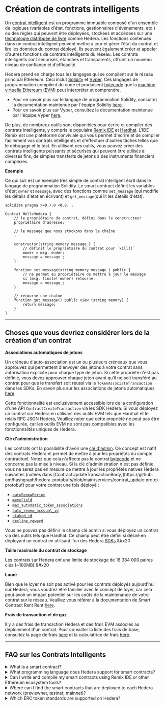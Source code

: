 # Création de contrats intelligents

Un [contrat intelligent](../../support-and-community/glossary.md#smart-contract) est un programme immuable composé d'un ensemble de logiques (variables d'état, fonctions, gestionnaires d'événements, etc.) ou des règles qui peuvent être déployées, stockées et accédées sur une [technologie distribuée de livre](../../support-and-community/glossary.md#distributed-ledger-technology-dlt) comme Hedera. Les fonctions contenues dans un contrat intelligent peuvent mettre à jour et gérer l'état du contrat et lire les données du contrat déployé. Ils peuvent également créer et appeler d'autres fonctions de contrats intelligents du réseau. Les contrats intelligents sont sécurisés, étanches et transparents, offrant un nouveau niveau de confiance et d'efficacité.

Hedera prend en charge tous les langages qui se compilent sur le réseau principal Ethereum. Ceci inclut [Solidity](../../support-and-community/glossary.md#solidity) et [Vyper](../../support-and-community/glossary.md#vyper). Ces langages de programmation compilent du code et produisent [bytecode](../../support-and-community/glossary.md#bytecode) que la [machine virtuelle Ethereum (EVM)](../../support-and-community/glossary.md#ethereum-virtual-machine-evm) peut interpréter et comprendre.

- Pour en savoir plus sur le langage de programmation Solidity, consultez la documentation maintenue par l'équipe Solidity [here](https://docs.soliditylang.org/en/v0.8.19/).
- Pour en savoir plus sur Vyper, consultez la documentation maintenue par l'équipe Vyper [here](https://docs.vyperlang.org/en/stable/).

De plus, de nombreux outils sont disponibles pour écrire et compiler des contrats intelligents, y compris le populaire [Remix IDE](../../support-and-community/glossary.md#remix-ide) et [Hardhat](../../support-and-community/glossary.md#hardhat). L'IDE Remix est une plateforme conviviale qui vous permet d'écrire et de compiler facilement vos contrats intelligents et d'effectuer d'autres tâches telles que le débogage et le test. En utilisant ces outils, vous pouvez créer des contrats intelligents puissants et sécurisés qui peuvent être utilisés à diverses fins, de simples transferts de jetons à des instruments financiers complexes.

**Exemple**

Ce qui suit est un exemple très simple de contrat intelligent écrit dans le langage de programmation Solidity. Le smart contract définit les variables d'état `owner` et `message`, avec des fonctions comme `set_message` (qui modifie les détails d'état en écrivant) et `get_message`(qui lit les détails d'état).

```solidity
solidité pragma >=0.7.0 <0.8. ;

Contrat HelloHedera {
    // le propriétaire du contrat, défini dans le constructeur
    propriétaire d'adresse;

    // le message que nous stockons dans la chaîne
    ;

    constructor(string memory message_) {
        // définit le propriétaire du contrat pour `kill()`
        owner = msg. ender;
        message = message_;
    }

    fonction set_message(string memory message_) public {
        // ne permet au propriétaire de mettre à jour le message
        si (msg. finale! owner) retourne;
        message = message_;
    }

    // retourne une chaîne
    function get_message() public view (string memory) {
        return message;
    }
}
```

***

## Choses que vous devriez considérer lors de la création d'un contrat

**Associations automatiques de jetons**

Un créneau d'auto-association est un ou plusieurs créneaux que vous approuvez qui permettent d'envoyer des jetons à votre contrat sans autorisation explicite pour chaque type de jeton. Si cette propriété n'est pas définie, vous devez approuver chaque jeton avant qu'il ne soit transféré au contrat pour que le transfert soit réussi via la `TokenAssociateTransaction` dans les SDKs. En savoir plus sur les associations de jetons automatiques [here](../accounts/account-properties.md#automatic-token-associations).

Cette fonctionnalité est exclusivement accessible lors de la configuration d'une API `ContractCreateTransaction` via les SDK Hedera. Si vous déployez un contrat sur Hedera en utilisant des outils EVM tels que Hardhat et le relais RPC JSON Hedera, Veuillez noter que cette propriété ne peut pas être configurée, car les outils EVM ne sont pas compatibles avec les fonctionnalités uniques de Hedera.

**Clé d'administration**

Les contrats ont la possibilité d'avoir une [clé d'admin](https://github.com/hashgraph/hedera-protobufs/blob/main/services/contract\_create.proto#L117). Ce concept est natif des contrats Hedera et permet de mettre à jour les propriétés du compte contractuel. Notez que cela n'affecte pas le contrat [bytecode](../../support-and-community/glossary.md#bytecode) et ne concerne pas la mise à niveau. Si la clé d'administration n'est pas définie, vous ne serez pas en mesure de mettre à jour les propriétés natives Hedera suivantes (notées dans [ContractUpdateTransactionBody](https://github. om/hashgraph/hedera-protobufs/blob/main/services/contrat\_update.proto) protobuf) pour votre contrat une fois déployé :

- [`autoRenewPeriod`](https://github.com/hashgraph/hedera-protobufs/blob/main/services/contract\_update.proto#L78)
- [`memoField`](https://github.com/hashgraph/hedera-protobufs/blob/main/services/contract\_update.proto#L88)
- [`max_automatic_token_associations`](https://github.com/hashgraph/hedera-protobufs/blob/main/services/contract\_update.proto#L105)
- [`auto_renew_account_id`](https://github.com/hashgraph/hedera-protobufs/blob/main/services/contract\_update.proto#L111)
- [`staked_id`](https://github.com/hashgraph/hedera-protobufs/blob/main/services/contract\_update.proto#L116)
- [`decline_reward`](https://github.com/hashgraph/hedera-protobufs/blob/main/services/contract\_update.proto#L134)

Vous ne pouvez pas définir le champ clé admin si vous déployez un contrat via des outils tels que Hardhat. Ce champ peut être défini si désiré en déployant un contrat en utilisant l'un des Hedera [SDKs](../../sdks-and-apis/sdks/).&#x20

**Taille maximale du contrat de stockage**

Les contrats sur Hedera ont une limite de stockage de 16 384 000 paires clés (\~100MB).&#x20

**Louer**

Bien que le loyer ne soit pas activé pour les contrats déployés aujourd'hui sur Hedera, vous voudrez être familier avec le concept de loyer, car cela peut avoir un impact potentiel sur les coûts de la maintenance de votre contrat sur le réseau. Veuillez vous référer à la documentation de Smart Contract Rent Rent [here](smart-contract-rent.md).

**Frais de transaction et de gaz**

Il y a des frais de transaction Hedera et des frais EVM associés au déploiement d'un contrat. Pour consulter la liste des frais de base, consultez la page de frais [here](../../networks/mainnet/fees/) et la calculatrice de frais [here](https://hedera.com/fees).

***

## FAQ sur les Contrats Intelligents

<details>

<summary>What is a smart contract?</summary>

Un contrat intelligent est un programme écrit dans une langue qui peut être interprétée par l'EVM. Veuillez vous référer à [glossary](../../support-and-community/glossary.md) pour plus de mots-clés et de définitions.

</details>

<details>

<summary>What programming language does Hedera support for smart contracts?</summary>

Hedera supporte Solidity et Vyper.

</details>

<details>

<summary>Can I write and compile my smart contracts using Remix IDE or other Ethereum ecosystem tools? </summary>

Vous pouvez utiliser Remix IDE ou d'autres outils écosystèmes Ethereum pour écrire, compiler et déployer votre contrat intelligent sur Hedera. Consultez nos outils compatibles EVM [here](../../#evm-compatible-tools).&#x20

</details>

<details>

<summary>Where can I find the smart contracts that are deployed to each Hedera network (previewnet, testnet, mainnet)?</summary>

Sur votre explorateur de blocs de confiance préféré (également appelé Explorateur de nœuds miroir en Hedera). Pour voir les explorateurs hébergés par la communauté, consultez la page [here](../../networks/community-mirror-nodes.md).&#x20

</details>

<details>

<summary>Which ERC token standards are supported on Hedera?</summary>

Hedera supporte les normes de jetons ERC-20 et ERC-721 et peut trouver la liste complète des normes supportées [here](tokens-managed-by-smart-contracts/).

</details>
